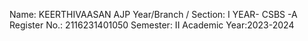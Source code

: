 Name: KEERTHIVAASAN AJP
Year/Branch / Section: I YEAR- CSBS -A
Register No.: 2116231401050
Semester: II
Academic Year:2023-2024

